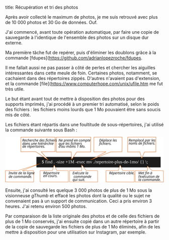 title: Récupération et tri des photos

Après avoir collecté le maximum de photos, je me suis retrouvé avec plus
de 10 000 photos et 30 Go de données. Ouf.

J\'ai commencé, avant toute opération automatique, par faire une copie
de sauvegarde à l\'identique de l\'ensemble des photos sur un disque dur
externe.

Ma première tâche fut de repérer, puis d\'éliminer les doublons grâce à
la commande \[fdupes\](<https://github.com/adrianlopezroche/fdupes>.

Il me fallait aussi ne pas passer à côté de perles et chercher les
aiguilles intéressantes dans cette meule de foin. Certaines photos,
notamment, se cachaient dans des répertoires zippés. D\'autres
n\'avaient pas d\'extension, et la commande
\[file\](<https://www.computerhope.com/unix/ufile.htm> me fut très
utile.

Le but étant avant tout de mettre à disposition des photos pour des
supports imprimés, j\'ai procédé à un premier tri automatisé, selon le
poids des fichiers : les fichiers moins lourds que 1 Mo pouvaient être
sans soucis mis de côté.

Les fichiers étant répartis dans une foultitude de sous-répertoires,
j\'ai utilisé la commande suivante sous Bash :

![](graphics/find-command.svg)

Ensuite, j\'ai consulté les quelque 3 000 photos de plus de 1 Mo sous la
visionneuse *gThumb* et effacé les photos dont la qualité ou le sujet ne
convenaient pas à un support de communication. Ceci a pris environ 3
heures. J\'ai retenu environ 500 photos.

Par comparaison de la liste originale des photos et de celle des
fichiers de plus de 1 Mo conservés, j\'ai ensuite copié dans un autre
répertoire à partir de la copie de sauvegarde les fichiers de plus de
1 Mo éliminés, afin de les mettre à disposition pour une utilisation sur
Instagram, par exemple.
